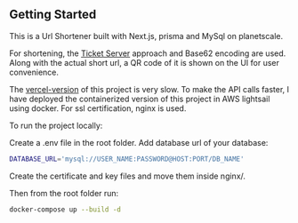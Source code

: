## Getting Started
This is a Url Shortener built with Next.js, prisma and MySql on planetscale. 

For shortening, the [Ticket Server](https://code.flickr.net/2010/02/08/ticket-servers-distributed-unique-primary-keys-on-the-cheap/) approach and Base62 encoding are used. Along with the actual short url, a QR code of it is shown on the UI for user convenience.

The [vercel-version](https://blinkify.vercel.app/) of this project is very slow. To make the API calls faster, I have deployed the containerized version of this project in AWS lightsail using docker. For ssl certification, nginx is used.

To run the project locally:

Create a .env file in the root folder. Add database url of your database:
```bash
DATABASE_URL='mysql://USER_NAME:PASSWORD@HOST:PORT/DB_NAME'
```
Create the certificate and key files and move them inside nginx/.

Then from the root folder 
run:

```bash
docker-compose up --build -d
```


